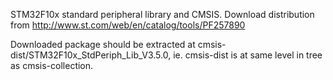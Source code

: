 STM32F10x standard peripheral library and CMSIS.
Download distribution from http://www.st.com/web/en/catalog/tools/PF257890

Downloaded package should be extracted at cmsis-dist/STM32F10x_StdPeriph_Lib_V3.5.0, ie.
cmsis-dist is at same level in tree as cmsis-collection.
